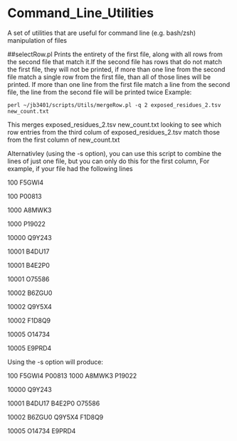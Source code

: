 # Command_Line_Utilities
A set of utilities that are useful for command line (e.g. bash/zsh) manipulation of files

##selectRow.pl
Prints the entirety of the first file, along with all rows from the second file that match it.If the second file has rows that do not match the first file,
they will not be printed, if more than one line from the second file match a single row from the first file, than all of those lines will be printed. If more than
one line from the first file match a line from the second file, the line from the second file will be printed twice
Example:
    
    perl ~/jb3401/scripts/Utils/mergeRow.pl -q 2 exposed_residues_2.tsv new_count.txt

This merges exposed_residues_2.tsv new_count.txt looking to see which row entries from the third colum of exposed_residues_2.tsv match those from the first
column of new_count.txt

Alternativley (using the -s option), you can use this script to combine the lines of just one file, but you can only do this for the first column, For example, if your file had the following lines

100     F5GWI4

100     P00813

1000    A8MWK3

1000    P19022

10000   Q9Y243

10001   B4DU17

10001   B4E2P0

10001   O75586

10002   B6ZGU0

10002   Q9Y5X4

10002   F1D8Q9

10005   O14734

10005   E9PRD4

Using the -s option will produce:

100     F5GWI4  P00813
1000    A8MWK3  P19022


10000   Q9Y243

10001   B4DU17  B4E2P0  O75586

10002   B6ZGU0  Q9Y5X4  F1D8Q9

10005   O14734  E9PRD4
